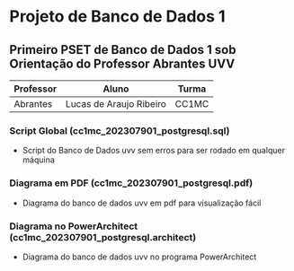 # Projeto de Banco de Dados 1

## Primeiro PSET de Banco de Dados 1 sob Orientação do Professor Abrantes **UVV**

Professor | Aluno | Turma
---| --- | ---
Abrantes | Lucas de Araujo Ribeiro | CC1MC

### Script Global (cc1mc_202307901_postgresql.sql)

* Script do Banco de Dados uvv sem erros para ser rodado em qualquer máquina

### Diagrama em PDF (cc1mc_202307901_postgresql.pdf)

* Diagrama do banco de dados uvv em pdf para visualização fácil

### Diagrama no PowerArchitect (cc1mc_202307901_postgresql.architect)

* Diagrama do banco de dados uvv no programa PowerArchitect 
